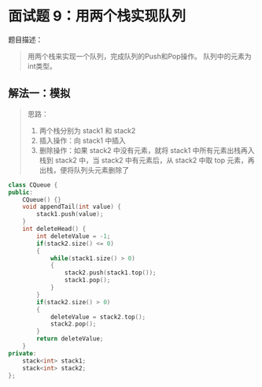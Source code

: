# 面试题 9：用两个栈实现队列

题目描述：

> 用两个栈来实现一个队列，完成队列的Push和Pop操作。 队列中的元素为int类型。

## 解法一：模拟

> 思路：
>
> 1. 两个栈分别为 stack1 和 stack2
> 2. 插入操作：向 stack1 中插入
> 3. 删除操作：如果 stack2 中没有元素，就将 stack1 中所有元素出栈再入栈到 stack2 中，当 stack2 中有元素后，从 stack2 中取 top 元素，再出栈，便将队列头元素删除了

```cpp
class CQueue {
public:
    CQueue() {}
    void appendTail(int value) {
        stack1.push(value);
    }
    int deleteHead() {
        int deleteValue = -1;
        if(stack2.size() <= 0)
        {
            while(stack1.size() > 0)
            {
                stack2.push(stack1.top());
                stack1.pop();
            }
        }
        if(stack2.size() > 0)
        {
            deleteValue = stack2.top();
            stack2.pop();
        }
        return deleteValue;
    }
private:
    stack<int> stack1;
    stack<int> stack2;
};
```

